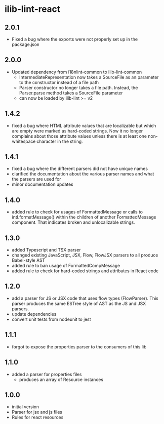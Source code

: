 # ilib-lint-react

## 2.0.1

-   Fixed a bug where the exports were not properly set up in the package.json

## 2.0.0

-   Updated dependency from i18nlint-common to ilib-lint-common
    -   IntermediateRepresentation now takes a SourceFile as an
        parameter to the constructor instead of a file path
    -   Parser constructor no longer takes a file path. Instead,
        the Parser.parse method takes a SourceFile parameter
    -   can now be loaded by ilib-lint >= v2

## 1.4.2

-   fixed a bug where HTML attribute values that are localizable but which
    are empty were marked as hard-coded strings. Now it no longer complains
    about those attribute values unless there is at least one non-whitespace
    character in the string.

## 1.4.1

-   fixed a bug where the different parsers did not have unique names
-   clarified the documentation about the various parser names and what the
    parsers are used for
-   minor documentation updates

## 1.4.0

-   added rule to check for usages of FormattedMessage or calls to intl.formatMessage()
    within the children of another FormattedMessage component. That indicates broken
    and unlocalizable strings.

## 1.3.0

-   added Typescript and TSX parser
-   changed existing JavaScript, JSX, Flow, FlowJSX parsers to all produce Babel-style AST
-   added rule to ban usage of FormattedCompMessage
-   added rule to check for hard-coded strings and attributes in React code

## 1.2.0

-   add a parser for JS or JSX code that uses flow types (FlowParser).
    This parser produces the same ESTree style of AST as the JS and
    JSX parsers.
-   update dependencies
-   convert unit tests from nodeunit to jest

## 1.1.1

-   forgot to expose the properties parser to the consumers of this lib

## 1.1.0

-   added a parser for properties files
    -   produces an array of Resource instances

## 1.0.0

-   initial version
-   Parser for jsx and js files
-   Rules for react resources
